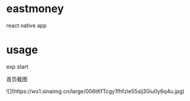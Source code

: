 # eastmoney

<p>react native app</p>

# usage

<p>exp start</p>
<p>首页截图</p>
![](https://ws1.sinaimg.cn/large/006tKfTcgy1fhfzle55slj30iu0y6q4u.jpg)
